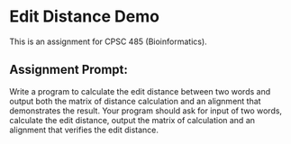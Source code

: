# Edit Distance Demo
This is an assignment for CPSC 485 (Bioinformatics).
## Assignment Prompt:
Write a program to calculate the edit distance between two words and output both the matrix of distance calculation and an alignment that demonstrates the result. Your program should ask for input of two words, calculate the edit distance, output the matrix of calculation and an alignment that verifies the edit distance. 